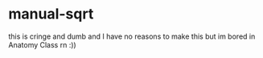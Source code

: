 # manual-sqrt
 this is cringe and dumb and I have no reasons to make this but im bored in Anatomy Class rn :))

